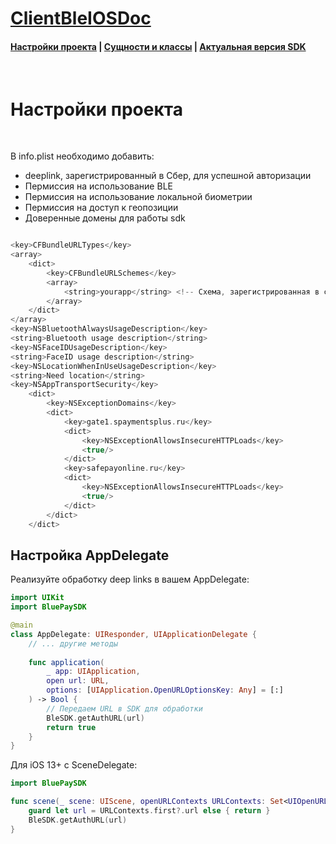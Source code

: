 # [ClientBleIOSDoc](https://sdkpay.github.io/ClientBleIOSDoc/)

#### [Настройки проекта](https://sdkpay.github.io/ClientBleIOSDoc/clientble_scenario) | [Сущности и классы](https://sdkpay.github.io/ClientBleIOSDoc/clientble_classes) | [Актуальная версия SDK](https://sdkpay.github.io/ClientBleIOSDoc/clientble_version)

<br>

# Настройки проекта

<br>

В info.plist необходимо добавить:
* deeplink, зарегистрированный в Сбер, для успешной авторизации
* Пермиссия на использование BLE
* Пермиссия на использование локальной биометрии
* Пермиссия на доступ к геопозиции
* Доверенные домены для работы sdk

```swift

<key>CFBundleURLTypes</key>
<array>
    <dict>
        <key>CFBundleURLSchemes</key>
        <array>
            <string>yourapp</string> <!-- Схема, зарегистрированная в системе SberID -->
        </array>
    </dict>
</array>
<key>NSBluetoothAlwaysUsageDescription</key>
<string>Bluetooth usage description</string>
<key>NSFaceIDUsageDescription</key>
<string>FaceID usage description</string>
<key>NSLocationWhenInUseUsageDescription</key>
<string>Need location</string>
<key>NSAppTransportSecurity</key>
	<dict>
		<key>NSExceptionDomains</key>
		<dict>
			<key>gate1.spaymentsplus.ru</key>
			<dict>
				<key>NSExceptionAllowsInsecureHTTPLoads</key>
				<true/>
			</dict>
			<key>safepayonline.ru</key>
			<dict>
				<key>NSExceptionAllowsInsecureHTTPLoads</key>
				<true/>
			</dict>
		</dict>
	</dict>
```

##  Настройка AppDelegate

Реализуйте обработку deep links в вашем AppDelegate:

```swift
import UIKit
import BluePaySDK

@main
class AppDelegate: UIResponder, UIApplicationDelegate {
    // ... другие методы
    
    func application(
        _ app: UIApplication,
        open url: URL,
        options: [UIApplication.OpenURLOptionsKey: Any] = [:]
    ) -> Bool {
        // Передаем URL в SDK для обработки
        BleSDK.getAuthURL(url)
        return true
    }
}
```
Для iOS 13+ с SceneDelegate:

```swift
import BluePaySDK

func scene(_ scene: UIScene, openURLContexts URLContexts: Set<UIOpenURLContext>) {
    guard let url = URLContexts.first?.url else { return }
    BleSDK.getAuthURL(url)
}
```